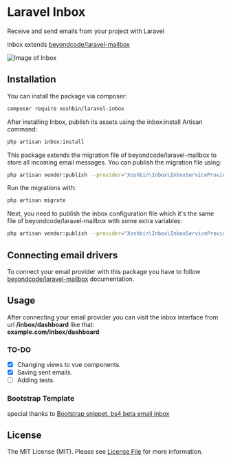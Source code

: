 # Laravel Inbox
Receive and send emails from your project with Laravel

Inbox extends [beyondcode/laravel-mailbox](https://github.com/beyondcode/laravel-mailbox)

![Image of Inbox](https://github.com/Xoshbin/laravel-inbox/blob/master/Screen-Shot.png?raw=true)

## Installation

You can install the package via composer:

```bash
composer require xoshbin/laravel-inbox
```
After installing Inbox, publish its assets using the inbox:install Artisan command:

```bash
php artisan inbox:install
```

This package extends the migration file of beyondcode/laravel-mailbox to store all incoming email messages. You can publish the migration file using:

```bash
php artisan vendor:publish --provider="Xoshbin\Inbox\InboxServiceProvider" --tag="migrations"
```

Run the migrations with:

```bash
php artisan migrate
```

Next, you need to publish the inbox configuration file which it's the same file of beyondcode/laravel-mailbox with some extra variables:

```bash
php artisan vendor:publish --provider="Xoshbin\Inbox\InboxServiceProvider" --tag="config"

```
## Connecting email drivers

To connect your email provider with this package you have to follow [beyondcode/laravel-mailbox](https://docs.beyondco.de/laravel-mailbox) documentation.

## Usage

After connecting your email provider you can visit the inbox interface from url **/inbox/dashboard** like that: <br>
**example.com/inbox/dashboard**


### TO-DO
- [x] Changing views to vue components.
- [x] Saving sent emails.
- [ ] Adding tests.

### Bootstrap Template
special thanks to [Bootstrap snippet. bs4 beta email inbox](https://www.bootdey.com/snippets/view/bs4-beta-email-inbox)

## License

The MIT License (MIT). Please see [License File](LICENSE.md) for more information.
